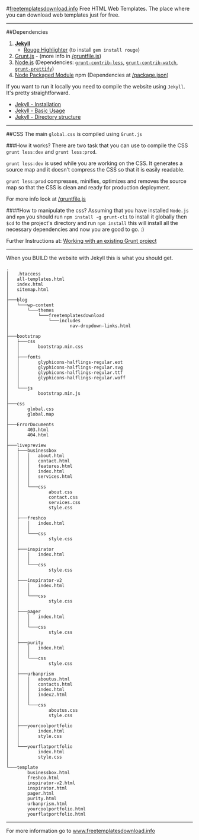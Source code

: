 #[freetemplatesdownload.info](http://freetemplatesdownload.info/)
Free HTML Web Templates. The place where you can download web templates just for free.
___

##Dependencies
1. [**Jekyll**](www.jekyllrb.com)
    * [Rouge Highlighter](https://github.com/jneen/rouge) (to install `gem install rouge`)
2. [Grunt.js](www.gruntjs.com) - (more info in [/gruntfile.js](https://github.com/LubomirGeorgiev/freetemplatesdownload.info/blob/master/gruntfile.js))
3. [Node.js](www.nodejs.org) (Dependencies: [`grunt-contrib-less`](https://github.com/gruntjs/grunt-contrib-less#getting-started), [`grunt-contrib-watch`](https://github.com/gruntjs/grunt-contrib-watch#getting-started), [`grunt-prettify`](https://github.com/jonschlinkert/grunt-prettify#grunt-prettify---))
5. [Node Packaged Module](www.npmjs.org) npm (Dependencies at [/package.json](https://github.com/LubomirGeorgiev/freetemplatesdownload.info/blob/master/package.json))


If you want to run it locally you need to compile the website using `Jekyll`. It's pretty straightforward.

- [Jekyll - Installation](http://jekyllrb.com/docs/installation/)
- [Jekyll - Basic Usage](http://jekyllrb.com/docs/usage/)
- [Jekyll - Directory structure](http://jekyllrb.com/docs/structure/)


___
##CSS
The main `global.css` is compiled using `Grunt.js`

###How it works?
There are two task that you can use to compile the CSS `grunt less:dev` and `grunt less:prod`.

`grunt less:dev` is used while you are working on the CSS. It generates a source map and it doesn't compress the CSS so that it is easily readable.

`grunt less:prod` compresses, minifies, optimizes and removes the source map so that the CSS is clean and ready for production deployment.

For more info look at [/gruntfile.js](https://github.com/LubomirGeorgiev/freetemplatesdownload.info/blob/master/gruntfile.js)

####How to manipulate the css?
Assuming that you have installed `Node.js` and `npm` you should run `npm install -g grunt-cli` to install it globally then `$cd` to the project's directory and run `npm install` this will install all the necessary dependencies and now you are good to go.  :)

Further Instructions at: [Working with an existing Grunt project](http://gruntjs.com/getting-started#working-with-an-existing-grunt-project)
___
When you BUILD the website with Jekyll this is what you should get.


`````
.
│   .htaccess
│   all-templates.html
│   index.html
│   sitemap.html
│
├───blog
│   └───wp-content
│       └───themes
│           └───freetemplatesdownload
│               └───includes
│                       nav-dropdown-links.html
│
├───bootstrap
│   ├───css
│   │       bootstrap.min.css
│   │
│   ├───fonts
│   │       glyphicons-halflings-regular.eot
│   │       glyphicons-halflings-regular.svg
│   │       glyphicons-halflings-regular.ttf
│   │       glyphicons-halflings-regular.woff
│   │
│   └───js
│           bootstrap.min.js
│
├───css
│       global.css
│       global.map
│
├───ErrorDocuments
│       403.html
│       404.html
│
├───livepreview
│   ├───businessbox
│   │   │   about.html
│   │   │   contact.html
│   │   │   features.html
│   │   │   index.html
│   │   │   services.html
│   │   │
│   │   └───css
│   │           about.css
│   │           contact.css
│   │           services.css
│   │           style.css
│   │
│   ├───freshco
│   │   │   index.html
│   │   │
│   │   └───css
│   │           style.css
│   │
│   ├───inspirator
│   │   │   index.html
│   │   │
│   │   └───css
│   │           style.css
│   │
│   ├───inspirator-v2
│   │   │   index.html
│   │   │
│   │   └───css
│   │           style.css
│   │
│   ├───pager
│   │   │   index.html
│   │   │
│   │   └───css
│   │           style.css
│   │
│   ├───purity
│   │   │   index.html
│   │   │
│   │   └───css
│   │           style.css
│   │
│   ├───urbanprism
│   │   │   aboutus.html
│   │   │   contacts.html
│   │   │   index.html
│   │   │   index2.html
│   │   │
│   │   └───css
│   │           aboutus.css
│   │           style.css
│   │
│   ├───yourcoolportfolio
│   │       index.html
│   │       style.css
│   │
│   └───yourflatportfolio
│           index.html
│           style.css
│
└───template
        businessbox.html
        freshco.html
        inspirator-v2.html
        inspirator.html
        pager.html
        purity.html
        urbanprism.html
        yourcoolportfolio.html
        yourflatportfolio.html
`````
___
For more information go to www.freetemplatesdownload.info

